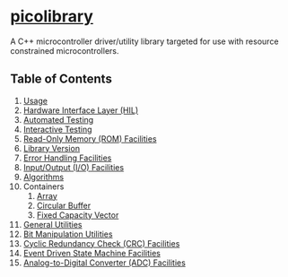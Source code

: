 # [picolibrary](https://github.com/apcountryman/picolibrary)
A C++ microcontroller driver/utility library targeted for use with resource constrained
microcontrollers.

## Table of Contents
1. [Usage](usage.md)
2. [Hardware Interface Layer (HIL)](hil.md)
3. [Automated Testing](testing-automated.md)
4. [Interactive Testing](testing-interactive.md)
5. [Read-Only Memory (ROM) Facilities](rom.md)
6. [Library Version](library_version.md)
7. [Error Handling Facilities](error_handling.md)
8. [Input/Output (I/O) Facilities](io.md)
9. [Algorithms](algorithms.md)
10. Containers
    1. [Array](containers/array.md)
    2. [Circular Buffer](containers/circular_buffer.md)
    3. [Fixed Capacity Vector](containers/fixed_capacity_vector.md)
11. [General Utilities](general_utilities.md)
12. [Bit Manipulation Utilities](bit_manipulation_utilities.md)
13. [Cyclic Redundancy Check (CRC) Facilities](crc.md)
14. [Event Driven State Machine Facilities](event_driven_state_machine.md)
15. [Analog-to-Digital Converter (ADC) Facilities](adc.md)
